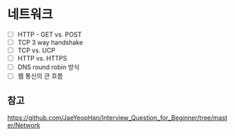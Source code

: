 # 네트워크

- [ ] HTTP - GET vs. POST
- [ ] TCP 3 way handshake
- [ ] TCP vs. UCP
- [ ] HTTP vs. HTTPS
- [ ] DNS round robin 방식
- [ ] 웹 통신의 큰 흐름

## 참고
https://github.com/JaeYeopHan/Interview_Question_for_Beginner/tree/master/Network